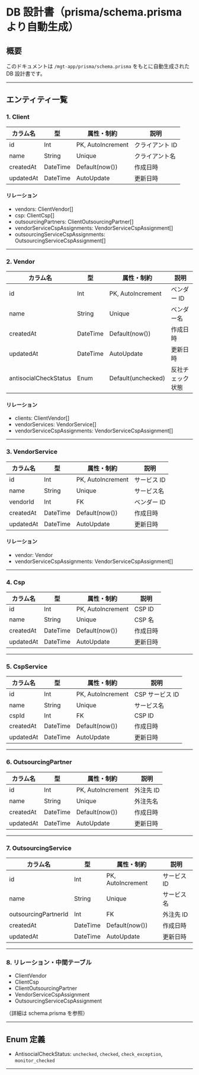 # DB 設計書（prisma/schema.prisma より自動生成）

## 概要

このドキュメントは `/mgt-app/prisma/schema.prisma` をもとに自動生成された DB 設計書です。

---

## エンティティ一覧

### 1. Client

| カラム名  | 型       | 属性・制約        | 説明            |
| --------- | -------- | ----------------- | --------------- |
| id        | Int      | PK, AutoIncrement | クライアント ID |
| name      | String   | Unique            | クライアント名  |
| createdAt | DateTime | Default(now())    | 作成日時        |
| updatedAt | DateTime | AutoUpdate        | 更新日時        |

#### リレーション

- vendors: ClientVendor[]
- csp: ClientCsp[]
- outsourcingPartners: ClientOutsourcingPartner[]
- vendorServiceCspAssignments: VendorServiceCspAssignment[]
- outsourcingServiceCspAssignments: OutsourcingServiceCspAssignment[]

---

### 2. Vendor

| カラム名              | 型       | 属性・制約         | 説明             |
| --------------------- | -------- | ------------------ | ---------------- |
| id                    | Int      | PK, AutoIncrement  | ベンダー ID      |
| name                  | String   | Unique             | ベンダー名       |
| createdAt             | DateTime | Default(now())     | 作成日時         |
| updatedAt             | DateTime | AutoUpdate         | 更新日時         |
| antisocialCheckStatus | Enum     | Default(unchecked) | 反社チェック状態 |

#### リレーション

- clients: ClientVendor[]
- vendorServices: VendorService[]
- vendorServiceCspAssignments: VendorServiceCspAssignment[]

---

### 3. VendorService

| カラム名  | 型       | 属性・制約        | 説明        |
| --------- | -------- | ----------------- | ----------- |
| id        | Int      | PK, AutoIncrement | サービス ID |
| name      | String   | Unique            | サービス名  |
| vendorId  | Int      | FK                | ベンダー ID |
| createdAt | DateTime | Default(now())    | 作成日時    |
| updatedAt | DateTime | AutoUpdate        | 更新日時    |

#### リレーション

- vendor: Vendor
- vendorServiceCspAssignments: VendorServiceCspAssignment[]

---

### 4. Csp

| カラム名  | 型       | 属性・制約        | 説明     |
| --------- | -------- | ----------------- | -------- |
| id        | Int      | PK, AutoIncrement | CSP ID   |
| name      | String   | Unique            | CSP 名   |
| createdAt | DateTime | Default(now())    | 作成日時 |
| updatedAt | DateTime | AutoUpdate        | 更新日時 |

---

### 5. CspService

| カラム名  | 型       | 属性・制約        | 説明            |
| --------- | -------- | ----------------- | --------------- |
| id        | Int      | PK, AutoIncrement | CSP サービス ID |
| name      | String   | Unique            | サービス名      |
| cspId     | Int      | FK                | CSP ID          |
| createdAt | DateTime | Default(now())    | 作成日時        |
| updatedAt | DateTime | AutoUpdate        | 更新日時        |

---

### 6. OutsourcingPartner

| カラム名  | 型       | 属性・制約        | 説明      |
| --------- | -------- | ----------------- | --------- |
| id        | Int      | PK, AutoIncrement | 外注先 ID |
| name      | String   | Unique            | 外注先名  |
| createdAt | DateTime | Default(now())    | 作成日時  |
| updatedAt | DateTime | AutoUpdate        | 更新日時  |

---

### 7. OutsourcingService

| カラム名             | 型       | 属性・制約        | 説明        |
| -------------------- | -------- | ----------------- | ----------- |
| id                   | Int      | PK, AutoIncrement | サービス ID |
| name                 | String   | Unique            | サービス名  |
| outsourcingPartnerId | Int      | FK                | 外注先 ID   |
| createdAt            | DateTime | Default(now())    | 作成日時    |
| updatedAt            | DateTime | AutoUpdate        | 更新日時    |

---

### 8. リレーション・中間テーブル

- ClientVendor
- ClientCsp
- ClientOutsourcingPartner
- VendorServiceCspAssignment
- OutsourcingServiceCspAssignment

（詳細は schema.prisma を参照）

---

## Enum 定義

- AntisocialCheckStatus: `unchecked`, `checked`, `check_exception`, `monitor_checked`

---
